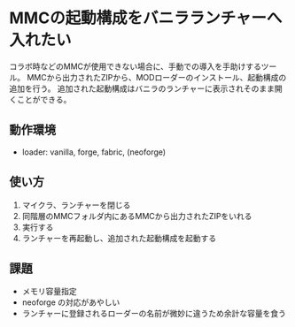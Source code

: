 # MMCの起動構成をバニラランチャーへ入れたい

コラボ時などのMMCが使用できない場合に、手動での導入を手助けするツール。
MMCから出力されたZIPから、MODローダーのインストール、起動構成の追加を行う。
追加された起動構成はバニラのランチャーに表示されそのまま開くことができる。

## 動作環境

- loader: vanilla, forge, fabric, (neoforge)

## 使い方

1. マイクラ、ランチャーを閉じる
2. 同階層のMMCフォルダ内にあるMMCから出力されたZIPをいれる
3. 実行する
4. ランチャーを再起動し、追加された起動構成を起動する

## 課題

- メモリ容量指定
- neoforge の対応があやしい
- ランチャーに登録されるローダーの名前が微妙に違うため余計な容量を食う
